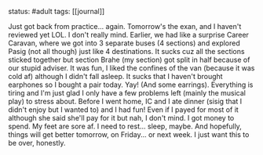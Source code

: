 status: #adult 
tags: [[journal]]

Just got back from practice... again. Tomorrow's the exan, and I haven't reviewed yet LOL. I don't really mind. Earlier, we had like a surprise Career Caravan, where we got into 3 separate buses (4 sections) and explored Pasig (not all though) just like 4 destinations. It sucks cuz all the sections sticked together but section Brahe (my section) got split in half because of our stupid adviser. It was fun, I liked the confines of the van (because it was cold af) although I didn't fall asleep. It sucks that I haven't brought earphones so I bought a pair today. Yay! (And some earrings). Everything is tiring and I'm just glad I only have a few problems left (mainly the musical play) to stress about. Before I went home, IC and I ate dinner (sisig that I didn't enjoy but I wanted to) and I had fun! Even if I payed for most of it although she said she'll pay for it but nah, I don't mind. I got money to spend. My feet are sore af. I need to rest... sleep, maybe. And hopefully, things will get better tomorrow, on Friday... or next week. I just want this to be over, honestly. 